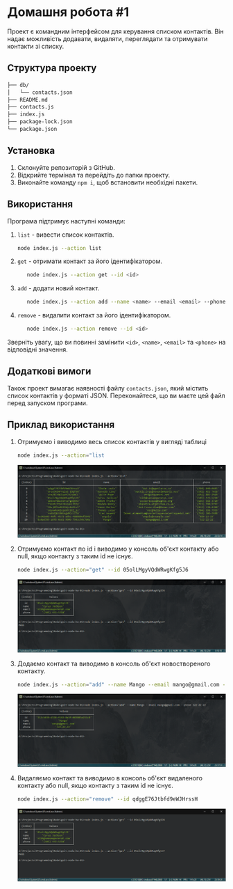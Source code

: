 # Домашня робота #1

Проект є командним інтерфейсом для керування списком контактів. Він надає можливість додавати, видаляти, переглядати та отримувати контакти зі списку.

## Структура проекту

```bash
├── db/
│   └── contacts.json
├── README.md
├── contacts.js
├── index.js
├── package-lock.json
└── package.json
```

## Установка

1. Склонуйте репозиторій з GitHub.
2. Відкрийте термінал та перейдіть до папки проекту.
3. Виконайте команду `npm i`, щоб встановити необхідні пакети.

## Використання

Програма підтримує наступні команди:

1. `list` - вивести список контактів.

   ```bash
   node index.js --action list
   ```

2. `get` - отримати контакт за його ідентифікатором.

   ```bash
      node index.js --action get --id <id>
   ```

3. `add` - додати новий контакт.

   ```bash
      node index.js --action add --name <name> --email <email> --phone <phone>
   ```

4. `remove` - видалити контакт за його ідентифікатором.

   ```bash
      node index.js --action remove --id <id>
   ```

Зверніть увагу, що ви повинні замінити `<id>`, `<name>`, `<email>` та `<phone>` на відповідні значення.

## Додаткові вимоги

Також проект вимагає наявності файлу `contacts.json`, який містить список контактів у форматі JSON. Переконайтеся, що ви маєте цей файл перед запуском програми.

## Приклад використання

1. Отримуємо і виводимо весь список контактів у вигляді таблиці

   ```bash
   node index.js --action="list
   ```

   ![list](./pictures/list.png)

2. Отримуємо контакт по id і виводимо у консоль об'єкт контакту або null, якщо контакту з таким id не існує.

   ```bash
   node index.js --action="get" --id 05olLMgyVQdWRwgKfg5J6
   ```

   ![list](./pictures/get.png)

3. Додаємо контакт та виводимо в консоль об'єкт новоствореного контакту.

   ```bash
   node index.js --action="add" --name Mango --email mango@gmail.com --phone 322-22-22
   ```

   ![list](./pictures/add.png)


4. Видаляємо контакт та виводимо в консоль об'єкт видаленого контакту або null, якщо контакту з таким id не існує.

   ```bash
   node index.js --action="remove" --id qdggE76Jtbfd9eWJHrssH
   ```

   ![list](./pictures/remove.png)
